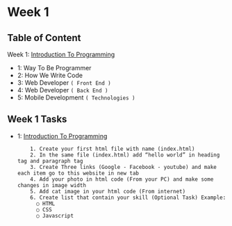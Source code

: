 # Week 1

## Table of Content

Week 1: [Introduction To Programming](https://github.com/x39OME/Ustudy-Application-Development-Camp/tree/main/Week%201/Content)
  - 1: Way To Be Programmer
  - 2: How We Write Code
  - 3: Web Developer `( Front End )`
  - 4: Web Developer `( Back End )`
  - 5: Mobile Development `( Technologies )`


## Week 1 Tasks
  - 1: [Introduction To Programming](https://github.com/x39OME/Ustudy-Application-Development-Camp/tree/main/Week%201/Task%201)

      ```
          1. Create your first html file with name (index.html)
          2. In the same file (index.html) add “hello world” in heading tag and paragraph tag
          3. Create Three links (Google - Facebook - youtube) and make each item go to this website in new tab
          4. Add your photo in html code (From your PC) and make some changes in image width
          5. Add cat image in your html code (From internet)
          6. Create list that contain your skill (Optional Task) Example:
            ○ HTML
            ○ CSS
            ○ Javascript
      ```
